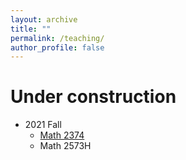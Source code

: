 ```yaml
---
layout: archive
title: ""
permalink: /teaching/
author_profile: false
---
```


# Under construction

- 2021 Fall
  - [Math 2374](https://erkaobao.github.io/math/teaching/2021_fall_2374)
  - Math 2573H
